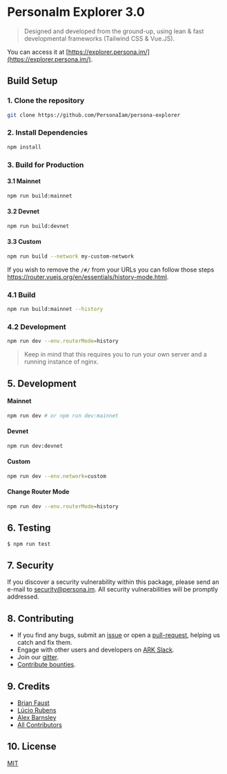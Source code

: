 # PersonaIm Explorer 3.0

> Designed and developed from the ground-up, using lean & fast developmental frameworks (Tailwind CSS & Vue.JS).

You can access it at [https://explorer.persona.im/](https://explorer.persona.im/).

## Build Setup

### 1. Clone the repository

```bash
git clone https://github.com/PersonaIam/persona-explorer
```

### 2. Install Dependencies

```bash
npm install
```

### 3. Build for Production

#### 3.1 Mainnet

```bash
npm run build:mainnet
```

#### 3.2 Devnet

```bash
npm run build:devnet
```

#### 3.3 Custom

```bash
npm run build --network my-custom-network
```

If you wish to remove the `/#/` from your URLs you can follow those steps https://router.vuejs.org/en/essentials/history-mode.html.

### 4.1 Build

```bash
npm run build:mainnet --history
```

### 4.2 Development

```bash
npm run dev --env.routerMode=history
```

> Keep in mind that this requires you to run your own server and a running instance of nginx.

## 5. Development

#### Mainnet

```bash
npm run dev # or npm run dev:mainnet
```

#### Devnet

```bash
npm run dev:devnet
```

#### Custom

```bash
npm run dev --env.network=custom
```

#### Change Router Mode

```bash
npm run dev --env.routerMode=history
```

## 6. Testing

``` bash
$ npm run test
```

## 7. Security

If you discover a security vulnerability within this package, please send an e-mail to security@persona.im. All security vulnerabilities will be promptly addressed.

## 8. Contributing

* If you find any bugs, submit an [issue](../../issues) or open a [pull-request](../../pulls), helping us catch and fix them.
* Engage with other users and developers on [ARK Slack](https://ark.io/slack/).
* Join our [gitter](https://gitter.im/ark-developers/Lobby).
* [Contribute bounties](https://github.com/ArkEcosystem/ARK-Bounty-Program).

## 9. Credits

- [Brian Faust](https://github.com/faustbrian)
- [Lúcio Rubens](https://github.com/luciorubeens)
- [Alex Barnsley](https://github.com/alexbarnsley)
- [All Contributors](../../contributors)

## 10. License

[MIT](LICENSE)

